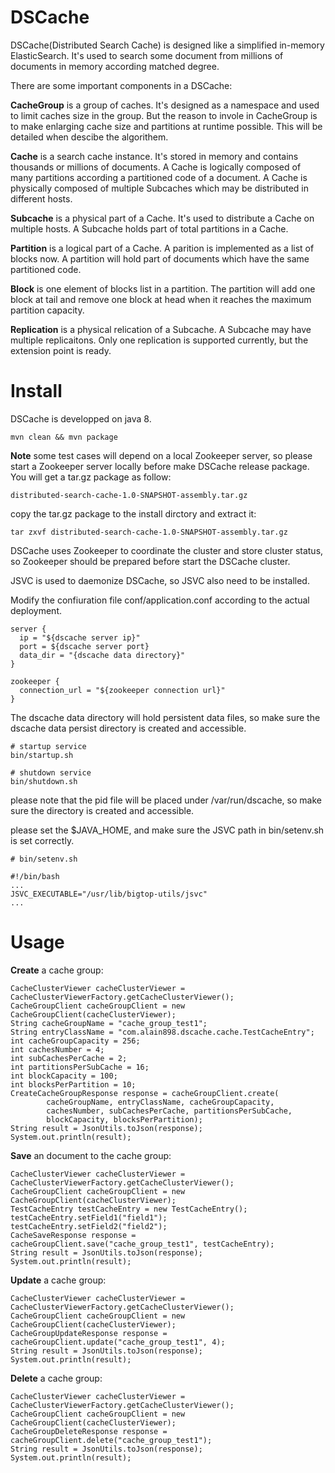 # DSCache
DSCache(Distributed Search Cache) is designed like a simplified in-memory ElasticSearch. It's used to search some document from millions of documents in memory according matched degree.

There are some important components in a DSCache:

**CacheGroup** is a group of caches. It's designed as a namespace and used to limit caches size in the group. But the reason to invole in CacheGroup is to make enlarging cache size and partitions at runtime possible. This will be detailed when descibe the algorithem.

**Cache** is a search cache instance. It's stored in memory and contains thousands or millions of documents. A Cache is logically composed of many partitions according a partitioned code of a document. A Cache is physically composed of multiple Subcaches which may be distributed in different hosts.

**Subcache** is a physical part of a Cache. It's used to distribute a Cache on multiple hosts. A Subcache holds part of total partitions in a Cache.

**Partition** is a logical part of a Cache. A parition is implemented as a list of blocks now. A partition will hold part of documents which have the same partitioned code.

**Block** is one element of blocks list in a partition. The partition will add one block at tail and remove one block at head when it reaches the maximum partition capacity.

**Replication** is a physical relication of a Subcache. A Subcache may have multiple replicaitons. Only one replication is supported currently, but the extension point is ready.


# Install
DSCache is developped on java 8.

```
mvn clean && mvn package
```
**Note** some test cases will depend on a local Zookeeper server, so please start a Zookeeper server locally before make DSCache release package. You will get a tar.gz package as follow:

```
distributed-search-cache-1.0-SNAPSHOT-assembly.tar.gz
```
copy the tar.gz package to the install dirctory and extract it:
```
tar zxvf distributed-search-cache-1.0-SNAPSHOT-assembly.tar.gz
```

DSCache uses Zookeeper to coordinate the cluster and store cluster status, so Zookeeper should be prepared before start the DSCache cluster.

JSVC is used to daemonize DSCache, so JSVC also need to be installed.

Modify the confiuration file conf/application.conf according to the actual deployment.

```
server {
  ip = "${dscache server ip}"
  port = ${dscache server port}
  data_dir = "{dscache data directory}"
}

zookeeper {
  connection_url = "${zookeeper connection url}"
}
```
The dscache data directory will hold persistent data files, so make sure the dscache data persist directory is created and accessible.

```
# startup service
bin/startup.sh

# shutdown service
bin/shutdown.sh
```

please note that the pid file will be placed under /var/run/dscache, so make sure the directory is created and accessible.

please set the $JAVA_HOME, and make sure the JSVC path in bin/setenv.sh is set correctly.

```
# bin/setenv.sh

#!/bin/bash
...
JSVC_EXECUTABLE="/usr/lib/bigtop-utils/jsvc"
...
```

# Usage
**Create** a cache group:

	CacheClusterViewer cacheClusterViewer = CacheClusterViewerFactory.getCacheClusterViewer();
	CacheGroupClient cacheGroupClient = new CacheGroupClient(cacheClusterViewer);
	String cacheGroupName = "cache_group_test1";
	String entryClassName = "com.alain898.dscache.cache.TestCacheEntry";
	int cacheGroupCapacity = 256;
	int cachesNumber = 4;
	int subCachesPerCache = 2;
	int partitionsPerSubCache = 16;
	int blockCapacity = 100;
	int blocksPerPartition = 10;
	CreateCacheGroupResponse response = cacheGroupClient.create(
	        cacheGroupName, entryClassName, cacheGroupCapacity,
	        cachesNumber, subCachesPerCache, partitionsPerSubCache,
	        blockCapacity, blocksPerPartition);
	String result = JsonUtils.toJson(response);
	System.out.println(result);

**Save** an document to the cache group:

	CacheClusterViewer cacheClusterViewer = CacheClusterViewerFactory.getCacheClusterViewer();
	CacheGroupClient cacheGroupClient = new CacheGroupClient(cacheClusterViewer);
	TestCacheEntry testCacheEntry = new TestCacheEntry();
	testCacheEntry.setField1("field1");
	testCacheEntry.setField2("field2");
	CacheSaveResponse response = cacheGroupClient.save("cache_group_test1", testCacheEntry);
	String result = JsonUtils.toJson(response);
	System.out.println(result);


**Update** a cache group:

	CacheClusterViewer cacheClusterViewer = CacheClusterViewerFactory.getCacheClusterViewer();
	CacheGroupClient cacheGroupClient = new CacheGroupClient(cacheClusterViewer);
	CacheGroupUpdateResponse response = cacheGroupClient.update("cache_group_test1", 4);
	String result = JsonUtils.toJson(response);
	System.out.println(result);


**Delete** a cache group:

	CacheClusterViewer cacheClusterViewer = CacheClusterViewerFactory.getCacheClusterViewer();
	CacheGroupClient cacheGroupClient = new CacheGroupClient(cacheClusterViewer);
	CacheGroupDeleteResponse response = cacheGroupClient.delete("cache_group_test1");
	String result = JsonUtils.toJson(response);
	System.out.println(result);
